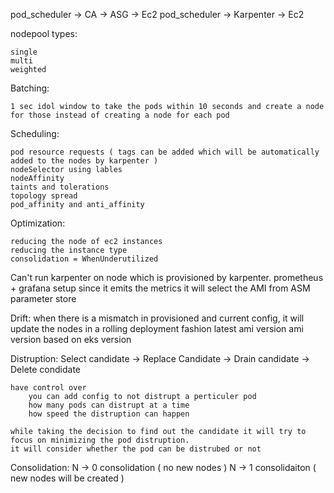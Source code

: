 pod_scheduler -> CA -> ASG -> Ec2
pod_scheduler -> Karpenter -> Ec2

nodepool types:

    single
    multi
    weighted

Batching:

    1 sec idol window to take the pods within 10 seconds and create a node for those instead of creating a node for each pod

Scheduling:

    pod resource requests ( tags can be added which will be automatically added to the nodes by karpenter )
    nodeSelector using lables
    nodeAffinity
    taints and tolerations
    topology spread
    pod_affinity and anti_affinity

Optimization:

    reducing the node of ec2 instances
    reducing the instance type
    consolidation = WhenUnderutilized

Can't run karpenter on node which is provisioned by karpenter.
prometheus + grafana setup since it emits the metrics
it will select the AMI from ASM parameter store

Drift:
    when there is a mismatch in provisioned and current config, it will update the nodes in a rolling deployment fashion
        latest ami version
        ami version based on eks version

Distruption:
    Select candidate -> Replace Candidate -> Drain candidate -> Delete condidate

    have control over
        you can add config to not distrupt a perticuler pod
        how many pods can distrupt at a time
        how speed the distruption can happen
    
    while taking the decision to find out the candidate it will try to focus on minimizing the pod distruption.
    it will consider whether the pod can be distrubed or not

Consolidation:
    N -> 0 consolidation ( no new nodes )
    N -> 1 consolidaiton ( new nodes will be created )
